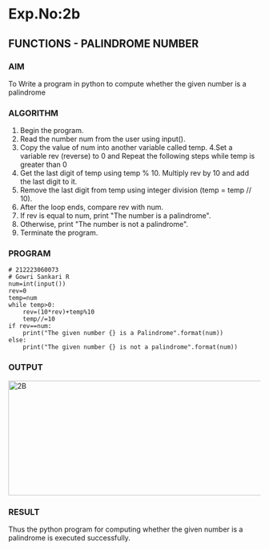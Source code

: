 # Exp.No:2b  
## FUNCTIONS - PALINDROME NUMBER

### AIM  
To Write a program in python to compute whether the given number is a palindrome

### ALGORITHM

1. Begin the program.
2. Read the number num from the user using input().
3. Copy the value of num into another variable called temp. 4.Set a variable rev (reverse) to 0 and Repeat the following steps while temp is greater than 0
4. Get the last digit of temp using temp % 10. Multiply rev by 10 and add the last digit to it.
5. Remove the last digit from temp using integer division (temp = temp // 10).
6. After the loop ends, compare rev with num.
7. If rev is equal to num, print "The number is a palindrome".
8. Otherwise, print "The number is not a palindrome".
9. Terminate the program.

### PROGRAM
```
# 212223060073
# Gowri Sankari R
num=int(input())
rev=0
temp=num
while temp>0:
    rev=(10*rev)+temp%10
    temp//=10
if rev==num:
    print("The given number {} is a Palindrome".format(num))
else:
    print("The given number {} is not a palindrome".format(num))

```
### OUTPUT
<img width="1182" height="229" alt="2B" src="https://github.com/user-attachments/assets/48934128-583a-4cbe-ae86-df3a94f80553" />


### RESULT
Thus the python program for computing whether the given number is a palindrome is executed successfully.
